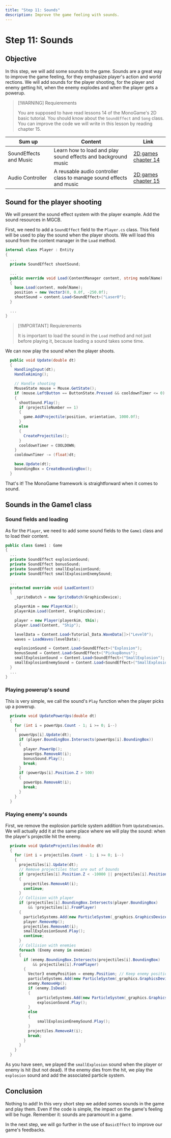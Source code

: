 ```yaml
---
title: "Step 11: Sounds"
description: Improve the game feeling with sounds.
---
```


# Step 11: Sounds

## Objective

In this step, we will add some sounds to the game. Sounds are a great way to improve the game feeling, for they emphasize player's action and world rections. We will add sounds for the player shooting, for the player and enemy getting hit, when the enemy explodes and when the player gets a powerup.

> [!WARNING] Requierements
>
> You are supposed to have read lessons 14 of the MonoGame's 2D basic tutorial. You should know about the `SoundEffect` and `Song` class. You can improve the code we will write in this lesson by reading chapter 15.

|   Sum up                |     Content                                                           |       Link                      |
| ----------------------- | --------------------------------------------------------------------- | ------------------------------- |
| SoundEffects and Music  | Learn how to load and play sound effects and background music         | [2D games chapter 14](https://docs.monogame.net/articles/tutorials/building_2d_games/14_soundeffects_and_music/index.html)          |
| Audio Controller        | A reusable audio controller class to manage sound effects and music   | [2D games chapter 15](https://docs.monogame.net/articles/tutorials/building_2d_games/15_audio_controller/index.html)          |

## Sound for the player shooting

We will present the sound effect system with the player example. Add the sound resources in MGCB.

First, we need to add a `SoundEffect` field to the `Player.cs` class. This field will be used to play the sound when the player shoots. We will load this sound from the content manager in the `Load` method.

```csharp
internal class Player : Entity
{
  ...
  private SoundEffect shootSound;

  ...
  public override void Load(ContentManager content, string modelName)
  {
    base.Load(content, modelName);
    position = new Vector3(0, 0.0f, -250.0f);
    shootSound = content.Load<SoundEffect>("Laser0");
  }

  ...
}
```

> [!IMPORTANT] Requierements
>
> It is important to load the sound in the `Load` method and not just before playing it, because loading a sound takes some time.

We can now play the sound when the player shoots.

```csharp
  public void Update(double dt)
  {
    HandlingInput(dt);
    HandleAiming();

    // Handle shooting
    MouseState mouse = Mouse.GetState();
    if (mouse.LeftButton == ButtonState.Pressed && cooldownTimer <= 0)
    {
      shootSound.Play();
      if (projectileNumber == 1)
      {
        game.AddProjectile(position, orientation, 1000.0f);
      }
      else
      {
        CreateProjectiles();
      }
      cooldownTimer = COOLDOWN;
    }
    cooldownTimer -= (float)dt;

    base.Update(dt);
    boundingBox = CreateBoundingBox();
  }
```

That's it! The MonoGame framework is straightforward when it comes to sound.

## Sounds in the Game1 class

### Sound fields and loading

As for the `Player`, we need to add some sound fields to the `Game1` class and to load their content.

```csharp
public class Game1 : Game
{
  ...
  private SoundEffect explosionSound;
  private SoundEffect bonusSound;
  private SoundEffect smallExplosionSound;
  private SoundEffect smallExplosionEnemySound;

  ...
  protected override void LoadContent()
  {
    _spriteBatch = new SpriteBatch(GraphicsDevice);

    playerAim = new PlayerAim();
    playerAim.Load(Content, GraphicsDevice);

    player = new Player(playerAim, this);
    player.Load(Content, "Ship");

    levelData = Content.Load<Tutorial_Data.WaveData[]>("Level0");
    waves = LoadWaves(levelData);

    explosionSound = Content.Load<SoundEffect>("Explosion");
    bonusSound = Content.Load<SoundEffect>("PickupBonus");
    smallExplosionSound = Content.Load<SoundEffect>("SmallExplosion");
    smallExplosionEnemySound = Content.Load<SoundEffect>("SmallExplosionEnemy");
  }
  ...
}
```

### Playing powerup's sound

This is very simple, we call the sound's `Play` function when the player picks up a powerup.

```csharp
  private void UpdatePowerUps(double dt)
  {
    for (int i = powerUps.Count - 1; i >= 0; i--)
    {
      powerUps[i].Update(dt);
      if (player.BoundingBox.Intersects(powerUps[i].BoundingBox))
      {
        player.PowerUp();
        powerUps.RemoveAt(i);
        bonusSound.Play();
        break;
      }
      if (powerUps[i].Position.Z > 500)
      {
        powerUps.RemoveAt(i);
        break;
      }
    }
  }
```

### Playing enemy's sounds

First, we remove the explosion particle system addition from `UpdateEnemies`. We will actually add it at the same place where we will play the sound: when the player's projectile hit the enemy.

```csharp
  private void UpdateProjectiles(double dt)
  {
    for (int i = projectiles.Count - 1; i >= 0; i--)
    {
      projectiles[i].Update(dt);
      // Remove projectiles that are out of bounds
      if (projectiles[i].Position.Z < -10000 || projectiles[i].Position.Z > 1000)
      {
        projectiles.RemoveAt(i);
        continue;
      }
      // Collision with player
      if (projectiles[i].BoundingBox.Intersects(player.BoundingBox)
          && !projectiles[i].FromPlayer)
      {
        particleSystems.Add(new ParticleSystem(_graphics.GraphicsDevice, player.Position, 5f, 0.5f, 200f, Color.Orange, Color.Red));
        player.RemoveHp();
        projectiles.RemoveAt(i);
        smallExplosionSound.Play();
        continue;
      }
      // Collision with enemies
      foreach (Enemy enemy in enemies)
      {
        if (enemy.BoundingBox.Intersects(projectiles[i].BoundingBox)
            && projectiles[i].FromPlayer)
        {
          Vector3 enemyPosition = enemy.Position; // Keep enemy position if the enemy is dead
          particleSystems.Add(new ParticleSystem(_graphics.GraphicsDevice, enemyPosition, 5f, 0.5f, 200f, Color.LightGreen, Color.Green));
          enemy.RemoveHp();
          if (enemy.IsDead)
          {
              particleSystems.Add(new ParticleSystem(_graphics.GraphicsDevice, enemyPosition, 10f, 1.5f, 500f, Color.Orange, new Color(100, 0, 0)));
              explosionSound.Play();
          }
          else
          {
              smallExplosionEnemySound.Play();
          }
          projectiles.RemoveAt(i);
          break;
        }
      }
    }
  }
```

As you have seen, we played the `smallExplosion` sound when the player or enemy is hit (but not dead). If the enemy dies from the hit, we play the `explosion` sound and add the associated particle system.

## Conclusion

Nothing to add! In this very short step we added somes sounds in the game and play them. Even if the code is simple, the impact on the game's feeling will be huge. Remember it: sounds are paramount in a game.

In the next step, we will go further in the use of `BasicEffect` to improve our game's feedbacks.
